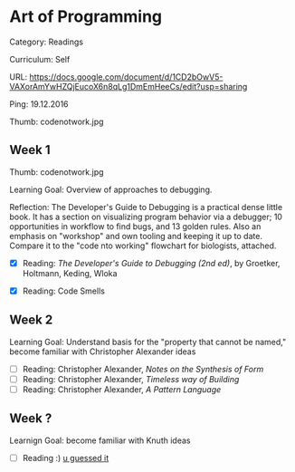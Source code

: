# Art of Programming

Category: Readings

Curriculum: Self

URL: https://docs.google.com/document/d/1CD2bOwV5-VAXorAmYwHZQjEucoX6n8qLg1DmEmHeeCs/edit?usp=sharing

Ping: 19.12.2016

Thumb: codenotwork.jpg

## Week 1

Thumb: codenotwork.jpg

Learning Goal: Overview of approaches to debugging. 

Reflection: The Developer's Guide to Debugging is a practical dense little book. It has a section on visualizing program behavior via a debugger; 10 opportunities in workflow to find bugs, and 13 golden rules. Also an emphasis on "workshop" and own tooling and keeping it up to date. Compare it to the "code nto working" flowchart for biologists, attached.

- [X] Reading: _The Developer's Guide to Debugging (2nd ed)_, by Groetker, Holtmann, Keding, Wloka
- [X] Reading: Code Smells


## Week 2

Learning Goal: Understand basis for the "property that cannot be named," become familiar with Christopher Alexander ideas

- [ ] Reading: Christopher Alexander, _Notes on the Synthesis of Form_
- [ ] Reading: Christopher Alexander, _Timeless way of Building_
- [ ] Reading: Christopher Alexander, _A Pattern Language_

## Week ?

Learnign Goal: become familiar with Knuth ideas

- [ ] Reading :) [u guessed it](http://broiler.astrometry.net/~kilian/The_Art_of_Computer_Programming%20-%20Vol%201.pdf)